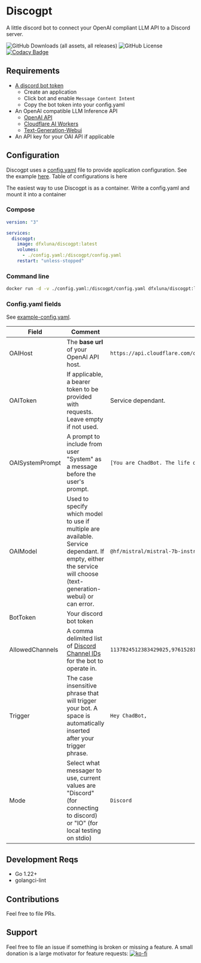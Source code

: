# Discogpt
A little discord bot to connect your OpenAI compliant LLM API to a Discord server.

![GitHub Downloads (all assets, all releases)](https://img.shields.io/github/downloads/dfxluna/discogpt/total)
![GitHub License](https://img.shields.io/github/license/dfxluna/discogpt)
[![Codacy Badge](https://app.codacy.com/project/badge/Grade/49ec0462c97949edbd8719d813f415d8)](https://app.codacy.com/gh/DFXLuna/discogpt/dashboard?utm_source=gh&utm_medium=referral&utm_content=&utm_campaign=Badge_grade)

## Requirements
- [A discord bot token](https://discord.com/developers/applications)
    - Create an application
    - Click bot and enable `Message Content Intent`
    - Copy the bot token into your config.yaml
- An OpenAI compatible LLM Inference API
    - [OpenAI API](https://openai.com/api/)
    - [Cloudflare AI Workers](https://developers.cloudflare.com/workers-ai/)
    - [Text-Generation-Webui](https://github.com/oobabooga/text-generation-webui)
- An API key for your OAI API if applicable

## Configuration
Discogpt uses a [config.yaml](./example-config.yaml) file to provide application configuration. See the example [here](./example-config.yaml). Table of configurations is here

The easiest way to use Discogpt is as a container. Write a config.yaml and mount it into a container

### Compose
```yaml
version: "3"

services:
  discogpt:
    image: dfxluna/discogpt:latest
    volumes:
      - ./config.yaml:/discogpt/config.yaml
    restart: "unless-stopped"
```

### Command line 
```sh
docker run -d -v ./config.yaml:/discogpt/config.yaml dfxluna/discogpt:latest
```

### Config.yaml fields
See [example-config.yaml](./example-config.yaml).

| Field | Comment | Example |
| ----- | ------- | ------- |
|OAIHost| The **base url** of your OpenAI API host.| `https://api.cloudflare.com/client/v4/accounts/{your_account_id}/ai`|
|OAIToken| If applicable, a bearer token to be provided with requests. Leave empty if not used.| Service dependant.|
|OAISystemPrompt|A prompt to include from user "System" as a message before the user's prompt.| `[You are ChadBot. The life of the party. ]` |
|OAIModel| Used to specify which model to use if multiple are available. Service dependant. If empty, either the service will choose (text-generation-webui) or can error. |`@hf/mistral/mistral-7b-instruct-v0.2`|
|BotToken| Your discord bot token | 
|AllowedChannels| A comma delimited list of [Discord Channel IDs](https://support.discord.com/hc/en-us/articles/206346498-Where-can-I-find-my-User-Server-Message-ID#h_01HRSTXPS5FMK2A5SMVSX4JW4E) for the bot to operate in.| `1137824512383429025,976152812312351829`
|Trigger| The case insensitive phrase that will trigger your bot. A space is automatically inserted after your trigger phrase. | `Hey ChadBot,`
|Mode| Select what messager to use, current values are "Discord" (for connecting to discord) or "IO" (for local testing on stdio) | `Discord` 

## Development Reqs
- Go 1.22+
- golangci-lint

## Contributions
Feel free to file PRs.

## Support
Feel free to file an issue if something is broken or missing a feature.
A small donation is a large motivator for feature requests: [![ko-fi](https://ko-fi.com/img/githubbutton_sm.svg)](https://ko-fi.com/A0A8GTT67)